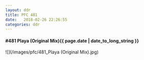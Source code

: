 ```yaml
---
layout: ddr
title: PFC 481
date:   2018-02-26 22:26:55
categories: ddr
---
```


#### **#481** Playa (Original Mix)<span class="pull-right">{{ page.date | date_to_long_string }}</span>
![](/images/pfc/481_Playa (Original Mix).jpg)
